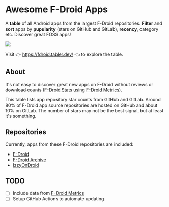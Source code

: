 # Awesome F-Droid Apps

A **table** of all Android apps from the largest F-Droid repositories. **Filter** and **sort** apps by **pupularity** (stars on GitHub and GitLab), **recency**, category etc. Discover great FOSS apps!

[<img src="https://github.com/user-attachments/assets/02dd4059-6551-483f-a7bd-20d7fe3eb0e4">](https://fdroid.tabler.dev/)

Visit 👉 https://fdroid.tabler.dev/ 👈 to explore the table.

## About

It's not easy to discover great new apps on F-Droid without reviews or ~~download counts~~ ([F-Droid Stats](https://divested.dev/pages/fdroid_stats) using [F-Droid Metrics](https://f-droid.org/2021/03/01/fdroid-metrics-and-clean-insights.html)).

This table lists app repository star counts from GitHub and GitLab. Around 80% of F-Droid app source repositories are hosted on GitHub and about 10% on GitLab. The number of stars may not be the best signal, but at least it's something.

## Repositories

Currently, apps from these F-Droid repositories are included:

* [F-Droid](https://f-droid.org/repo)
* [F-Droid Archive](https://f-droid.org/archive)
* [IzzyOnDroid](https://apt.izzysoft.de/fdroid/repo)

## TODO

- [ ] Include data from [F-Droid Metrics](https://f-droid.org/2021/03/01/fdroid-metrics-and-clean-insights.html)
- [ ] Setup GitHub Actions to automate updating
